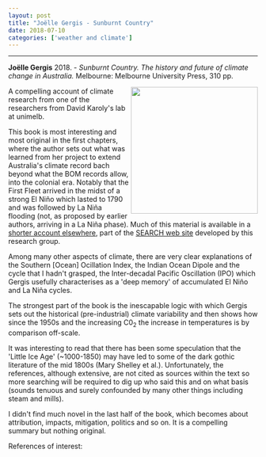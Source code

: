 ```yaml
---
layout: post
title: "Joëlle Gergis - Sunburnt Country"
date: 2018-07-10
categories: ['weather and climate']
---
```



***
<b>Joëlle Gergis</b> 2018. - _Sunburnt Country.  The history and future of climate change in Australia._  Melbourne: Melbourne University Press, 310 pp. 

<img align="right" width="256" src="https://1317092540.rsc.cdn77.org/-GQRc4xqshGKiJZJ-7nuhg6sI1M=/400x0/https://melbourne-university-publishing.s3.amazonaws.com/uploads/e9a/cec/2c2/e9acec2c2939fb5894be2efac4bc6baf72ec48b7/9780522871548-sunburnt-country20180718-4-rcudlk.jpeg" alt="">
A compelling account of climate research from one of the researchers from David Karoly's lab at unimelb. 

This book is most interesting and most original in the first chapters, where the author sets out what was learned from her project to extend Australia's climate record bach beyond what the BOM records allow, into the colonial era.  Notably that the First Fleet arrived in the midst of a strong El Niño which lasted to 1790 and was followed by La Niña flooding (not, as proposed by earlier authors, arriving in a La Niña phase).  Much of this material is available in a [shorter account elsewhere](http://climatehistory.com.au/wp-content/uploads/2009/12/Environmental-History-2010-Gergis-envhis_emq079.pdf), part of the [SEARCH web site](http://climatehistory.com.au) developed by this research group. 

Among many other aspects of climate, there are very clear explanations of the Southern [Ocean] Ocillation Index, the Indian Ocean Dipole and the cycle that I hadn't grasped, the Inter-decadal Pacific Oscillation (IPO) which Gergis usefully characterises as a 'deep memory' of accumulated El Niño and La Niña cycles.

The strongest part of the book is the inescapable logic with which Gergis sets out the historical (pre-industrial) climate variability and then shows how since the 1950s and the increasing C0<sub>2</sub> the increase in temperatures is by comparison off-scale.

It was interesting to read that there has been some speculation that the 'Little Ice Age' (~1000-1850) may have led to some of the dark gothic literature of the mid 1800s (Mary Shelley et al.). Unfortunately, the references, although extensive, are not cited as sources within the text so more searching will be required to dig up who said this and on what basis (sounds tenuous and surely confounded by many other things including steam and mills). 

I didn't find much novel in the last half of the book, which becomes about attribution, impacts, mitigation, politics and so on.  It is a compelling summary but nothing original. 

References of interest:


